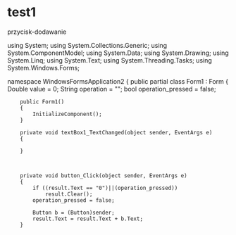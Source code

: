 # test1
przycisk-dodawanie


using System;
using System.Collections.Generic;
using System.ComponentModel;
using System.Data;
using System.Drawing;
using System.Linq;
using System.Text;
using System.Threading.Tasks;
using System.Windows.Forms;

namespace WindowsFormsApplication2
{
    public partial class Form1 : Form
    {
        Double value = 0;
        String operation = "";
        bool operation_pressed = false;

        public Form1()
        {
            InitializeComponent();
        }

        private void textBox1_TextChanged(object sender, EventArgs e)
        {

        }

       

        private void button_Click(object sender, EventArgs e)
        {
            if ((result.Text == "0")||(operation_pressed))
                result.Clear();
            operation_pressed = false;

            Button b = (Button)sender;
            result.Text = result.Text + b.Text;
        }
